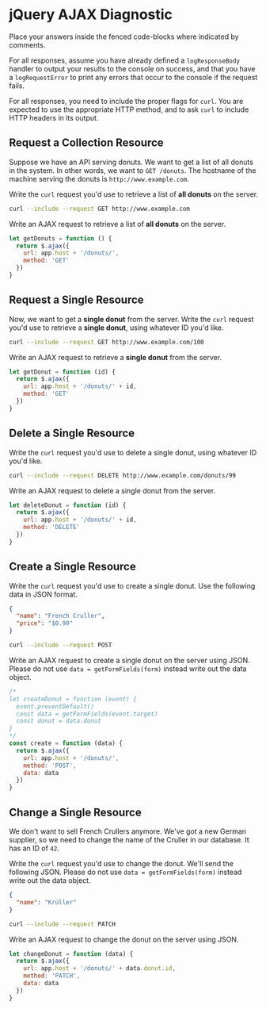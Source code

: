# jQuery AJAX Diagnostic

Place your answers inside the fenced code-blocks where indicated by comments.

For all responses,  assume you have already defined a `logResponseBody` handler
to output your results to the console on success, and that you have a
`logRequestError` to print any errors that occur to the console if the request
fails.

For all responses, you need to include the proper flags for `curl`. You are
expected to use the appropriate HTTP method, and to ask `curl` to include HTTP
headers in its output.

## Request a Collection Resource

Suppose we have an API serving donuts. We want to get a list of all donuts in
the system. In other words, we want to `GET /donuts`. The hostname of the
machine serving the donuts is `http://www.example.com`.

Write the `curl` request you'd use to retrieve a list of **all donuts** on the
server.

```sh
curl --include --request GET http://www.example.com
```

Write an AJAX request to retrieve a list of **all donuts** on the server.

```js
let getDonuts = function () {
  return $.ajax({
    url: app.host + '/donuts/',
    method: 'GET'
  })
}
```

## Request a Single Resource

Now, we want to get a **single donut** from the server. Write the `curl` request
you'd use to retrieve a **single donut**, using whatever ID you'd like.

```sh
curl --include --request GET http://www.example.com/100
```

Write an AJAX request to retrieve a **single donut** from the server.

```js
let getDonut = function (id) {
  return $.ajax({
    url: app.host + '/donuts/' + id,
    method: 'GET'
  })
}
```

## Delete a Single Resource

Write the `curl` request you'd use to delete a single donut, using whatever
ID you'd like.

```sh
curl --include --request DELETE http://www.example.com/donuts/99
```

Write an AJAX request to delete a single donut from the server.

```js
let deleteDonut = function (id) {
  return $.ajax({
    url: app.host + '/donuts/' + id,
    method: 'DELETE'
  })
}
```

## Create a Single Resource

Write the `curl` request you'd use to create a single donut. Use the following
data in JSON format.

```json
{
  "name": "French Cruller",
  "price": "$0.99"
}
```

```sh
curl --include --request POST
```

Write an AJAX request to create a single donut on the server using JSON. Please
do not use `data = getFormFields(form)` instead write out the data object.

```js
/*
let createDonut = function (event) {
  event.preventDefault()
  const data = getFormFields(event.target)
  const donut = data.donut
}
*/
const create = function (data) {
  return $.ajax({
    url: app.host + '/donuts/',
    method: 'POST',
    data: data
  })
}

```

## Change a Single Resource

We don't want to sell French Crullers anymore. We've got a new German supplier,
so we need to change the name of the Cruller in our database. It has an ID of
`42`.

Write the `curl` request you'd use to change the donut. We'll send the following
JSON. Please do not use `data = getFormFields(form)` instead write out the data
object.

```json
{
  "name": "Krüller"
}
```

```sh
curl --include --request PATCH
```

Write an AJAX request to change the donut on the server using JSON.

```js
let changeDonut = function (data) {
  return $.ajax({
    url: app.host + '/donuts/' + data.donut.id,
    method: 'PATCH',
    data: data
  })
}
```
